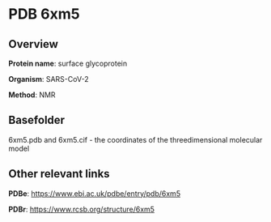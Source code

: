 # PDB 6xm5

## Overview

**Protein name**: surface glycoprotein

**Organism**: SARS-CoV-2

**Method**: NMR



## Basefolder

6xm5.pdb and 6xm5.cif - the coordinates of the threedimensional molecular model



## Other relevant links 
**PDBe**:  https://www.ebi.ac.uk/pdbe/entry/pdb/6xm5
 
**PDBr**: https://www.rcsb.org/structure/6xm5 
